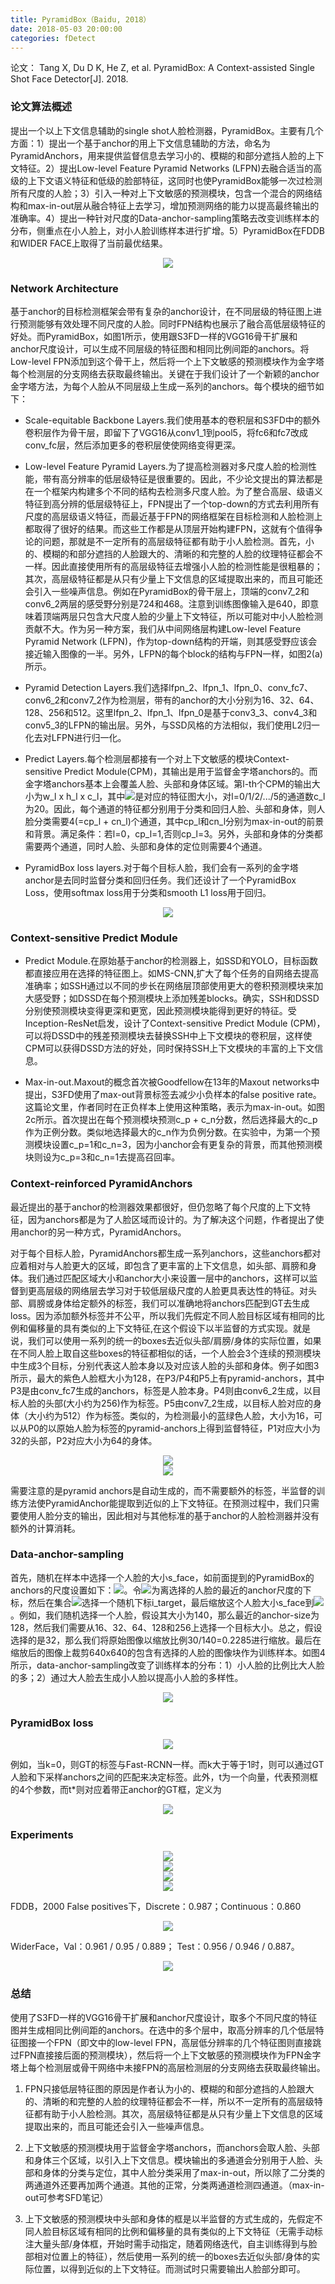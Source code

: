 ```yaml
---
title: PyramidBox（Baidu, 2018）
date: 2018-05-03 20:00:00
categories: fDetect
---
```


<script type="text/javascript" src="http://cdn.mathjax.org/mathjax/latest/MathJax.js?config=default"></script>

论文： Tang X, Du D K, He Z, et al. PyramidBox: A Context-assisted Single Shot Face Detector[J]. 2018.

### 论文算法概述

   提出一个以上下文信息辅助的single shot人脸检测器，PyramidBox。主要有几个方面：1）提出一个基于anchor的用上下文信息辅助的方法，命名为PyramidAnchors，用来提供监督信息去学习小的、模糊的和部分遮挡人脸的上下文特征。2）提出Low-level Feature Pyramid Networks (LFPN)去融合适当的高级的上下文语义特征和低级的脸部特征，这同时也使PyramidBox能够一次过检测所有尺度的人脸；3）引入一种对上下文敏感的预测模块，包含一个混合的网络结构和max-in-out层从融合特征上去学习，增加预测网络的能力以提高最终输出的准确率。4）提出一种针对尺度的Data-anchor-sampling策略去改变训练样本的分布，侧重点在小人脸上，对小人脸训练样本进行扩增。5）PyramidBox在FDDB和WIDER FACE上取得了当前最优结果。
   
<center><img src="{{ site.baseurl }}/images/pdDetect/pyramidbox1.png"></center>
	   
### Network Architecture

   基于anchor的目标检测框架会带有复杂的anchor设计，在不同层级的特征图上进行预测能够有效处理不同尺度的人脸。同时FPN结构也展示了融合高低层级特征的好处。而PyramidBox，如图1所示，使用跟S3FD一样的VGG16骨干扩展和anchor尺度设计，可以生成不同层级的特征图和相同比例间距的anchors。将Low-level FPN添加到这个骨干上，然后将一个上下文敏感的预测模块作为金字塔每个检测层的分支网络去获取最终输出。关键在于我们设计了一个新颖的anchor金字塔方法，为每个人脸从不同层级上生成一系列的anchors。每个模块的细节如下：

* Scale-equitable Backbone Layers.我们使用基本的卷积层和S3FD中的额外卷积层作为骨干层，即留下了VGG16从conv1_1到pool5，将fc6和fc7改成conv_fc层，然后添加更多的卷积层使使网络变得更深。

* Low-level Feature Pyramid Layers.为了提高检测器对多尺度人脸的检测性能，带有高分辨率的低层级特征是很重要的。因此，不少论文提出的算法都是在一个框架内构建多个不同的结构去检测多尺度人脸。为了整合高层、级语义特征到高分辨的低层级特征上，FPN提出了一个top-down的方式去利用所有尺度的高层级语义特征，而最近基于FPN的网络框架在目标检测和人脸检测上都取得了很好的结果。而这些工作都是从顶层开始构建FPN，这就有个值得争论的问题，那就是不一定所有的高层级特征都有助于小人脸检测。首先，小的、模糊的和部分遮挡的人脸跟大的、清晰的和完整的人脸的纹理特征都会不一样。因此直接使用所有的高层级特征去增强小人脸的检测性能是很粗暴的；其次，高层级特征都是从只有少量上下文信息的区域提取出来的，而且可能还会引入一些噪声信息。例如在PyramidBox的骨干层上，顶端的conv7_2和conv6_2两层的感受野分别是724和468。注意到训练图像输入是640，即意味着顶端两层只包含大尺度人脸的少量上下文特征，所以可能对中小人脸检测贡献不大。作为另一种方案，我们从中间网络层构建Low-level Feature Pyramid Network (LFPN)，作为top-down结构的开端，则其感受野应该会接近输入图像的一半。另外，LFPN的每个block的结构与FPN一样，如图2(a)所示。

* Pyramid Detection Layers.我们选择lfpn_2、lfpn_1、lfpn_0、conv_fc7、conv6_2和conv7_2作为检测层，带有的anchor的大小分别为16、32、64、128、256和512。这里lfpn_2、lfpn_1、lfpn_0是基于conv3_3、conv4_3和conv5_3的LFPN的输出层。另外，与SSD风格的方法相似，我们使用L2归一化去对LFPN进行归一化。

* Predict Layers.每个检测层都接有一个对上下文敏感的模块Context-sensitive Predict Module(CPM)，其输出是用于监督金字塔anchors的。而金字塔anchors基本上会覆盖人脸、头部和身体区域。第l-th个CPM的输出大小为w_l x h_l x c_l，其中<img src="{{ site.baseurl }}/images/pdDetect/pyramidbox2.png">是对应的特征图大小，对l=0/1/2/.../5的通道数c_l为20。因此，每个通道的特征都分别用于分类和回归人脸、头部和身体，则人脸分类需要4(=cp_l + cn_l)个通道，其中cp_l和cn_l分别为max-in-out的前景和背景。满足条件：若l=0，cp_l=1,否则cp_l=3。另外，头部和身体的分类都需要两个通道，同时人脸、头部和身体的定位则需要4个通道。

* PyramidBox loss layers.对于每个目标人脸，我们会有一系列的金字塔anchor是去同时监督分类和回归任务。我们还设计了一个PyramidBox Loss，使用softmax loss用于分类和smooth L1 loss用于回归。

<center><img src="{{ site.baseurl }}/images/pdDetect/pyramidbox3.png"></center>

### Context-sensitive Predict Module

* Predict Module.在原始基于anchor的检测器上，如SSD和YOLO，目标函数都直接应用在选择的特征图上。如MS-CNN,扩大了每个任务的自网络去提高准确率；如SSH通过以不同的步长在网络层顶部使用更大的卷积预测模块来加大感受野；如DSSD在每个预测模块上添加残差blocks。确实，SSH和DSSD分别使预测模块变得更深和更宽，因此预测模块能得到更好的特征。受Inception-ResNet启发，设计了Context-sensitive Predict Module (CPM)，可以将DSSD中的残差预测模块去替换SSH中上下文模块的卷积层，这样使CPM可以获得DSSD方法的好处，同时保持SSH上下文模块的丰富的上下文信息。

* Max-in-out.Maxout的概念首次被Goodfellow在13年的Maxout networks中提出，S3FD使用了max-out背景标签去减少小负样本的false positive rate。这篇论文里，作者同时在正负样本上使用这种策略，表示为max-in-out。如图2c所示。首次提出在每个预测模块预测c_p + c_n分数，然后选择最大的c_p作为正例分数。类似地选择最大的c_n作为负例分数。在实验中，为第一个预测模块设置c_p=1和c_n=3，因为小anchor会有更复杂的背景，而其他预测模块则设为c_p=3和c_n=1去提高召回率。

### Context-reinforced PyramidAnchors

   最近提出的基于anchor的检测器效果都很好，但仍忽略了每个尺度的上下文特征，因为anchors都是为了人脸区域而设计的。为了解决这个问题，作者提出了使用anchor的另一种方式，PyramidAnchors。

   对于每个目标人脸，PyramidAnchors都生成一系列anchors，这些anchors都对应着相对与人脸更大的区域，即包含了更丰富的上下文信息，如头部、肩膀和身体。我们通过匹配区域大小和anchor大小来设置一层中的anchors，这样可以监督到更高层级的网络层去学习对于较低层级尺度的人脸更具表达性的特征。对头部、肩膀或身体给定额外的标签，我们可以准确地将anchors匹配到GT去生成loss。因为添加额外标签并不公平，所以我们先假定不同人脸目标区域有相同的比例和偏移量的具有类似的上下文特征,在这个假设下以半监督的方式实现。就是说，我们可以使用一系列的统一的boxes去近似头部/肩膀/身体的实际位置，如果在不同人脸上取自这些boxes的特征都相似的话，一个人脸会3个连续的预测模块中生成3个目标，分别代表这人脸本身以及对应该人脸的头部和身体。例子如图3所示，最大的紫色人脸框大小为128，在P3/P4和P5上有pyramid-anchors，其中P3是由conv_fc7生成的anchors，标签是人脸本身。P4则由conv6_2生成，以目标人脸的头部(大小约为256)作为标签。P5由conv7_2生成，以目标人脸对应的身体（大小约为512）作为标签。类似的，为检测最小的蓝绿色人脸，大小为16，可以从P0的以原始人脸为标签的pyramid-anchors上得到监督特征，P1对应大小为32的头部，P2对应大小为64的身体。

<center><img src="{{ site.baseurl }}/images/pdDetect/pyramidbox4.png"></center>  

<center><img src="{{ site.baseurl }}/images/pdDetect/pyramidbox5.png"></center>

   需要注意的是pyramid anchors是自动生成的，而不需要额外的标签，半监督的训练方法使PyramidAnchor能提取到近似的上下文特征。在预测过程中，我们只需要使用人脸分支的输出，因此相对与其他标准的基于anchor的人脸检测器并没有额外的计算消耗。
   
### Data-anchor-sampling

   首先，随机在样本中选择一个人脸的大小s_face，如前面提到的PyramidBox的anchors的尺度设置如下：<img src="{{ site.baseurl }}/images/pdDetect/pyramidbox6.png">。令<img src="{{ site.baseurl }}/images/pdDetect/pyramidbox7.png">为离选择的人脸的最近的anchor尺度的下标，然后在集合<img src="{{ site.baseurl }}/images/pdDetect/pyramidbox8.png">选择一个随机下标i_target，最后缩放这个人脸大小s_face到<img src="{{ site.baseurl }}/images/pdDetect/pyramidbox9.png">。例如，我们随机选择一个人脸，假设其大小为140，那么最近的anchor-size为128，然后我们需要从16、32、64、128和256上选择一个目标大小。总之，假设选择的是32，那么我们将原始图像以缩放比例30/140=0.2285进行缩放。最后在缩放后的图像上裁剪640x640的包含有选择的人脸的图像块作为训练样本。如图4所示，data-anchor-sampling改变了训练样本的分布：1）小人脸的比例比大人脸的多；2）通过大人脸去生成小人脸以提高小人脸的多样性。

<center><img src="{{ site.baseurl }}/images/pdDetect/pyramidbox10.png"></center>
   
### PyramidBox loss

<center><img src="{{ site.baseurl }}/images/pdDetect/pyramidbox11.png"></center>

   例如，当k=0，则GT的标签与Fast-RCNN一样。而k大于等于1时，则可以通过GT人脸和下采样anchors之间的匹配来决定标签。此外，t为一个向量，代表预测框的4个参数，而t*则对应着带正anchor的GT框，定义为
   
<center><img src="{{ site.baseurl }}/images/pdDetect/pyramidbox12.png"></center>

### Experiments

<center><img src="{{ site.baseurl }}/images/pdDetect/pyramidbox13.png"></center>

<center><img src="{{ site.baseurl }}/images/pdDetect/pyramidbox14.png"></center>

<center><img src="{{ site.baseurl }}/images/pdDetect/pyramidbox15.png"></center>

<center><img src="{{ site.baseurl }}/images/pdDetect/pyramidbox16.png"></center>

   FDDB，2000 False positives下，Discrete：0.987；Continuous：0.860

<center><img src="{{ site.baseurl }}/images/pdDetect/pyramidbox17.png"></center>

   WiderFace，Val：0.961 / 0.95 / 0.889； Test：0.956 / 0.946 / 0.887。

<center><img src="{{ site.baseurl }}/images/pdDetect/pyramidbox18.png"></center>
   
### 总结

   使用了S3FD一样的VGG16骨干扩展和anchor尺度设计，取多个不同尺度的特征图并生成相同比例间距的anchors。在选中的多个层中，取高分辨率的几个低层特征图接一个FPN（即文中的low-level FPN，高层低分辨率的几个特征图则直接跳过FPN直接接后面的预测模块），然后将一个上下文敏感的预测模块作为FPN金字塔上每个检测层或骨干网络中未接FPN的高层检测层的分支网络去获取最终输出。

1. FPN只接低层特征图的原因是作者认为小的、模糊的和部分遮挡的人脸跟大的、清晰的和完整的人脸的纹理特征都会不一样，所以不一定所有的高层级特征都有助于小人脸检测。其次，高层级特征都是从只有少量上下文信息的区域提取出来的，而且可能还会引入一些噪声信息。

2. 上下文敏感的预测模块用于监督金字塔anchors，而anchors会取人脸、头部和身体三个区域，以引入上下文信息。模块输出的多通道会分别用于人脸、头部和身体的分类与定位，其中人脸分类采用了max-in-out，所以除了二分类的两通道外还要再加两个通道。其他的正常，分类两通道检测四通道。（max-in-out可参考SFD笔记）

3. 上下文敏感的预测模块中头部和身体的框是以半监督的方式生成的，先假定不同人脸目标区域有相同的比例和偏移量的具有类似的上下文特征（无需手动标注大量头部/身体框，开始时需手动指定，随着网络迭代，自主训练得到与脸部相对位置上的特征），然后使用一系列的统一的boxes去近似头部/身体的实际位置，以得到近似的上下文特征。而测试时只需要输出人脸部分即可。
